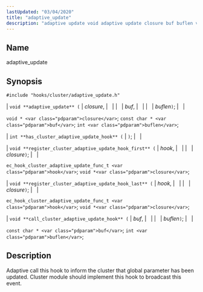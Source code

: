 ```yaml
---
lastUpdated: "03/04/2020"
title: "adaptive_update"
description: "adaptive update void adaptive update closure buf buflen void closure const char buf int buflen int has cluster adaptive update hook void register cluster adaptive update hook first hook closure ec hook cluster adaptive update func t hook void closure void register cluster adaptive update hook last hook closure ec..."
---
```


<a name="hooks.cluster.adaptive_update"></a> 
## Name

adaptive_update

## Synopsis

`#include "hooks/cluster/adaptive_update.h"`

| `void **adaptive_update** (` | <var class="pdparam">closure</var>, |   |
|   | <var class="pdparam">buf</var>, |   |
|   | <var class="pdparam">buflen</var>`)`; |   |

`void * <var class="pdparam">closure</var>`;
`const char * <var class="pdparam">buf</var>`;
`int <var class="pdparam">buflen</var>`;

| `int **has_cluster_adaptive_update_hook** (` | `)`; |   |

| `void **register_cluster_adaptive_update_hook_first** (` | <var class="pdparam">hook</var>, |   |
|   | <var class="pdparam">closure</var>`)`; |   |

`ec_hook_cluster_adaptive_update_func_t <var class="pdparam">hook</var>`;
`void *<var class="pdparam">closure</var>`;

| `void **register_cluster_adaptive_update_hook_last** (` | <var class="pdparam">hook</var>, |   |
|   | <var class="pdparam">closure</var>`)`; |   |

`ec_hook_cluster_adaptive_update_func_t <var class="pdparam">hook</var>`;
`void *<var class="pdparam">closure</var>`;

| `void **call_cluster_adaptive_update_hook** (` | <var class="pdparam">buf</var>, |   |
|   | <var class="pdparam">buflen</var>`)`; |   |

`const char * <var class="pdparam">buf</var>`;
`int <var class="pdparam">buflen</var>`;<a name="idp34302176"></a> 
## Description

Adaptive call this hook to inform the cluster that global parameter has been updated. Cluster module should implement this hook to broadcast this event.